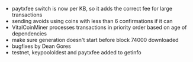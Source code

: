* paytxfee switch is now per KB, so it adds the correct fee for large transactions
* sending avoids using coins with less than 6 confirmations if it can
* VitalCoinMiner processes transactions in priority order based on age of dependencies
* make sure generation doesn't start before block 74000 downloaded
* bugfixes by Dean Gores
* testnet, keypoololdest and paytxfee added to getinfo
